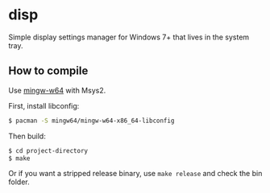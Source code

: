 # disp
Simple display settings manager for Windows 7+ that lives in the system tray.

## How to compile
Use [mingw-w64](https://mingw-w64.org/) with Msys2.

First, install libconfig:
```bash
$ pacman -S mingw64/mingw-w64-x86_64-libconfig
```

Then build:
```bash
$ cd project-directory
$ make
```
Or if you want a stripped release binary, use `make release` and check the bin folder.
